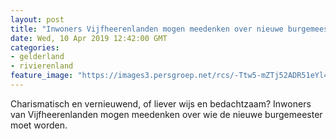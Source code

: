 ```yaml
---
layout: post
title: "Inwoners Vijfheerenlanden mogen meedenken over nieuwe burgemeester"
date: Wed, 10 Apr 2019 12:42:00 GMT
categories: 
- gelderland 
- rivierenland 
feature_image: "https://images3.persgroep.net/rcs/-Ttw5-mZTj52ADR51eYl4HSdVnE/diocontent/117897383/_fitwidth/400/?appId=21791a8992982cd8da851550a453bd7f&quality=0.7"
---
```


Charismatisch en vernieuwend, of liever wijs en bedachtzaam? Inwoners van Vijfheerenlanden mogen meedenken over wie de nieuwe burgemeester moet worden.
